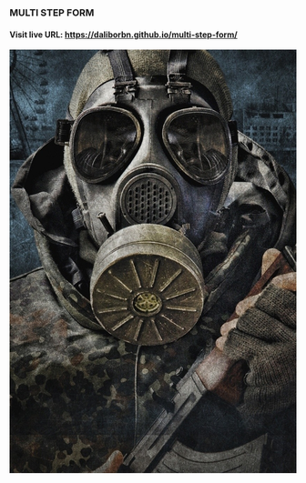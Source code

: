 ### MULTI STEP FORM
#### Visit live URL: https://daliborbn.github.io/multi-step-form/
[![design](img/finish.jpg)](https://daliborbn.github.io/multi-step-form/)
